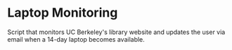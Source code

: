 # Laptop Monitoring

Script that monitors UC Berkeley's library website and updates the user via email when a 14-day laptop becomes available.
